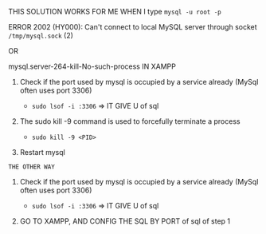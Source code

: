 THIS SOLUTION WORKS FOR ME WHEN I type `mysql -u root -p`

ERROR 2002 (HY000): Can't connect to local MySQL server through socket `/tmp/mysql.sock` (2)

OR

mysql.server-264-kill-No-such-process IN XAMPP


1. Check if the port used by mysql is occupied by a service already (MySql often uses port 3306)
    - `sudo lsof -i :3306`
=> IT GIVE U <PID> of sql

2. The sudo kill -9 command is used to forcefully terminate a process
    - `sudo kill -9 <PID>`

3. Restart mysql

`THE OTHER WAY`

1. Check if the port used by mysql is occupied by a service already (MySql often uses port 3306)
    - `sudo lsof -i :3306`
=> IT GIVE U <PID> of sql

2. GO TO XAMPP, AND CONFIG THE SQL BY PORT <PID> of sql of step 1
